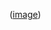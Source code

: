 ([image](https://github.com/shubhamsaini1999/markdown-portfolio/edit/add-images-links/_includes/03-links.md?pr=%2Fshubhamsaini1999%2Fmarkdown-portfolio%2Fpull%2F3))
